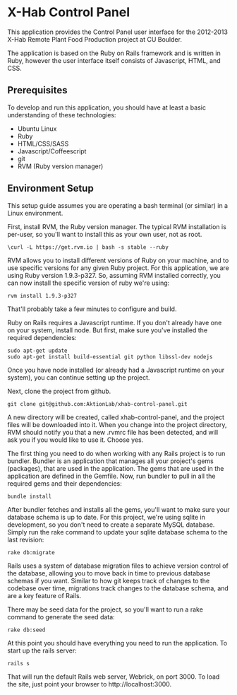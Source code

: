 X-Hab Control Panel
===================

This application provides the Control Panel user interface for the 2012-2013 X-Hab Remote Plant Food Production project at CU Boulder.

The application is based on the Ruby on Rails framework and is written in Ruby, however the user interface itself consists of Javascript, HTML, and CSS.

Prerequisites
-------------

To develop and run this application, you should have at least a basic understanding of these technologies:

- Ubuntu Linux
- Ruby
- HTML/CSS/SASS
- Javascript/Coffeescript
- git
- RVM (Ruby version manager)

Environment Setup
-----------------

This setup guide assumes you are operating a bash terminal (or similar) in a Linux environment.

First, install RVM, the Ruby version manager. The typical RVM installation is per-user, so you'll want to install this as your own user, not as root.

    \curl -L https://get.rvm.io | bash -s stable --ruby

RVM allows you to install different versions of Ruby on your machine, and to use specific versions for any given Ruby project. For this application, we are using Ruby version 1.9.3-p327. So, assuming RVM installed correctly, you can now install the specific version of ruby we're using:

    rvm install 1.9.3-p327

That'll probably take a few minutes to configure and build.

Ruby on Rails requires a Javascript runtime. If you don't already have one on your system, install node. But first, make sure you've installed the required dependencies:

    sudo apt-get update
    sudo apt-get install build-essential git python libssl-dev nodejs

Once you have node installed (or already had a Javascript runtime on your system), you can continue setting up the project.

Next, clone the project from github.

    git clone git@github.com:AktionLab/xhab-control-panel.git

A new directory will be created, called xhab-control-panel, and the project files will be downloaded into it. When you change into the project directory, RVM should notify you that a new .rvmrc file has been detected, and will ask you if you would like to use it. Choose yes.

The first thing you need to do when working with any Rails project is to run bundler. Bundler is an application that manages all your project's gems (packages), that are used in the application. The gems that are used in the application are defined in the Gemfile. Now, run bundler to pull in all the required gems and their dependencies:

    bundle install

After bundler fetches and installs all the gems, you'll want to make sure your database schema is up to date. For this project, we're using sqlite in development, so you don't need to create a separate MySQL database. Simply run the rake command to update your sqlite database schema to the last revision:

    rake db:migrate

Rails uses a system of database migration files to achieve version control of the database, allowing you to move back in time to previous database schemas if you want. Similar to how git keeps track of changes to the codebase over time, migrations track changes to the database schema, and are a key feature of Rails.

There may be seed data for the project, so you'll want to run a rake command to generate the seed data:

    rake db:seed

At this point you should have everything you need to run the application. To start up the rails server:

    rails s

That will run the default Rails web server, Webrick, on port 3000. To load the site, just point your browser to http://localhost:3000.
